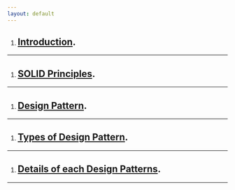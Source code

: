 ```yaml
---
layout: default
---
```



1. ## **[Introduction](./_posts/2024-11-04-introduction.md).**
* * *
1. ## **[SOLID Principles](https://www.digitalocean.com/community/conceptual-articles/s-o-l-i-d-the-first-five-principles-of-object-oriented-design).**
* * *
1. ## **[Design Pattern](https://www.digitalocean.com/community/conceptual-articles/s-o-l-i-d-the-first-five-principles-of-object-oriented-design).**
* * *
1. ## **[Types of Design Pattern](https://www.digitalocean.com/community/conceptual-articles/s-o-l-i-d-the-first-five-principles-of-object-oriented-design).**
* * *
1. ## **[Details of each Design Patterns](https://www.digitalocean.com/community/conceptual-articles/s-o-l-i-d-the-first-five-principles-of-object-oriented-design).**
* * *

